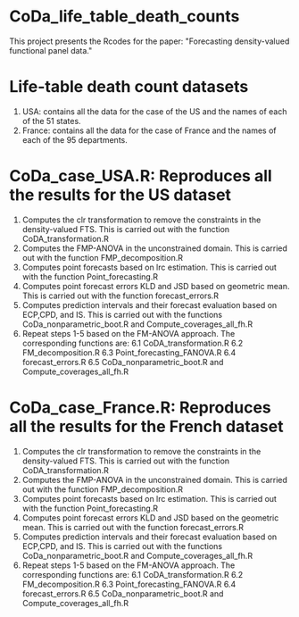# CoDa_life_table_death_counts
This project presents the Rcodes for the paper: "Forecasting density-valued functional panel data."
# Life-table death count datasets
1. USA: contains all the data for the case of the US and the names of each of the 51 states.
2. France: contains all the data for the case of France and the names of each of the 95 departments.
# CoDa_case_USA.R: Reproduces all the results for the US dataset
1. Computes the clr transformation to remove the constraints in the density-valued FTS. This is carried out with the function CoDA_transformation.R
2. Computes the FMP-ANOVA in the unconstrained domain.  This is carried out with the function FMP_decomposition.R
3. Computes point forecasts based on lrc estimation. This is carried out with the function Point_forecasting.R
4. Computes point forecast errors KLD and JSD based on geometric mean. This is carried out with the function forecast_errors.R
5. Computes prediction intervals and their forecast evaluation based on ECP,CPD, and IS.  This is carried out with the functions CoDa_nonparametric_boot.R and Compute_coverages_all_fh.R
6. Repeat steps 1-5 based on the FM-ANOVA approach. The corresponding functions are:
   6.1 CoDA_transformation.R
   6.2 FM_decomposition.R
   6.3 Point_forecasting_FANOVA.R
   6.4 forecast_errors.R
   6.5 CoDa_nonparametric_boot.R and Compute_coverages_all_fh.R
# CoDa_case_France.R: Reproduces all the results for the French dataset
1. Computes the clr transformation to remove the constraints in the density-valued FTS. This is carried out with the function CoDA_transformation.R
2. Computes the FMP-ANOVA in the unconstrained domain. This is carried out with the function FMP_decomposition.R
3. Computes point forecasts based on lrc estimation. This is carried out with the function Point_forecasting.R
4. Computes point forecast errors KLD and JSD based on the geometric mean. This is carried out with the function forecast_errors.R
5. Computes prediction intervals and their forecast evaluation based on ECP,CPD, and IS. This is carried out with the functions CoDa_nonparametric_boot.R and Compute_coverages_all_fh.R
6. Repeat steps 1-5 based on the FM-ANOVA approach. The corresponding functions are:
   6.1 CoDA_transformation.R
   6.2 FM_decomposition.R
   6.3 Point_forecasting_FANOVA.R
   6.4 forecast_errors.R
   6.5 CoDa_nonparametric_boot.R and Compute_coverages_all_fh.R
